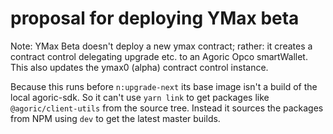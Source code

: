 # proposal for deploying YMax beta

Note: YMax Beta doesn't deploy a new ymax contract; rather: it creates a contract control delegating upgrade etc. to an Agoric Opco smartWallet.
This also updates the ymax0 (alpha) contract control instance.

Because this runs before `n:upgrade-next` its base image isn't a build of the local agoric-sdk. So it can't use `yarn link` to get packages like `@agoric/client-utils` from the source tree. Instead it sources the packages from NPM using `dev` to get the latest master builds.
